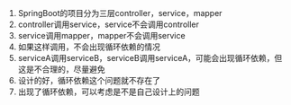 1. SpringBoot的项目分为三层controller，service，mapper
2. controller调用service，service不会调用controller
3. service调用mapper，mapper不会调用service
4. 如果这样调用，不会出现循环依赖的情况
5. serviceA调用serviceB，serviceB调用serviceA，可能会出现循环依赖，但这是不合理的，尽量避免
6. 设计的好，循环依赖这个问题就不存在了
7. 出现了循环依赖，可以考虑是不是自己设计上的问题